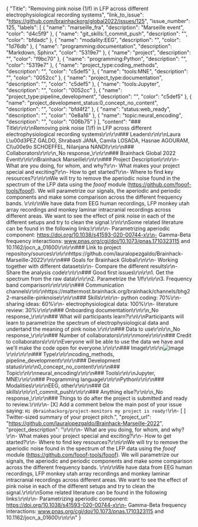 {
  "Title": "Removing pink noise (1/f) in LFP across different electrophysiological recording systems",
  "link_to_issue": "https://github.com/brainhackorg/global2022/issues/125",
  "issue_number": 125,
  "labels": [
    {
      "name": "marseille_fra",
      "description": "Marseille event",
      "color": "d4c5f9"
    },
    {
      "name": "git_skills:1_commit_push",
      "description": "",
      "color": "bfdadc"
    },
    {
      "name": "modality:EEG",
      "description": "",
      "color": "1d76db"
    },
    {
      "name": "programming:documentation",
      "description": "Markdown, Sphinx",
      "color": "5319e7"
    },
    {
      "name": "project",
      "description": "",
      "color": "f9bc70"
    },
    {
      "name": "programming:Python",
      "description": "",
      "color": "5319e7"
    },
    {
      "name": "project_type:coding_methods",
      "description": "",
      "color": "c5def5"
    },
    {
      "name": "tools:MNE",
      "description": "",
      "color": "0052cc"
    },
    {
      "name": "project_type:documentation",
      "description": "",
      "color": "c5def5"
    },
    {
      "name": "tools:Jupyter",
      "description": "",
      "color": "0052cc"
    },
    {
      "name": "project_type:pipeline_development",
      "description": "",
      "color": "c5def5"
    },
    {
      "name": "project_development_status:0_concept_no_content",
      "description": "",
      "color": "bfd4f2"
    },
    {
      "name": "status:web_ready",
      "description": "",
      "color": "0e8a16"
    },
    {
      "name": "topic:neural_encoding",
      "description": "",
      "color": "006b75"
    }
  ],
  "content": "### Title\r\n\r\nRemoving pink noise (1/f) in LFP across different electrophysiological recording systems\r\n\r\n### Leaders\r\n\r\nLaura L\u00d3PEZ GALDO, Shrabasti JANA, Camila LOSADA, Hasnae AGOURAM, Cl\u00e9o SCHOEFFEL, Nilanjana NANDI\r\n\r\n### Collaborators\r\n\r\n_No response_\r\n\r\n### Brainhack Global 2022 Event\r\n\r\nBrainhack Marseille\r\n\r\n### Project Description\r\n\r\n- What are you doing, for whom, and why?\r\n- What makes your project special and exciting?\r\n- How to get started?\r\n- Where to find key resources?\r\n\r\nWe will try to remove the aperiodic noise found in the spectrum of the LFP data using the _fooof_ module (https://github.com/fooof-tools/fooof). We will parametrize our signals, the aperiodic and periodic components and make some comparison across the different frequency bands. \r\n\r\nWe have data from EEG human recordings, LFP monkey utah array recordings and monkey laminar intracranial recordings across different areas. We want to see the effect of pink noise in each of the different setups and try to clean the signal.\r\n\r\nSome related literature can be found in the following links:\r\n\r\n- Parametrizing aperiodic component: https://doi.org/10.1038/s41593-020-00744-x\r\n- Gamma-Beta frequency interactions: www.pnas.org/cgi/doi/10.1073/pnas.1710323115 and 10.1162/jocn_a_01600\r\n\r\n### Link to project repository/sources\r\n\r\nhttps://github.com/lauralopezgaldo/Brainhack-Marseille-2022\r\n\r\n### Goals for Brainhack Global\r\n\r\n- Working together with different datasets\r\n- Compare the different results\r\n- Share the analysis code\r\n\r\n### Good first issues\r\n\r\n1. Get the spectrum from the raw data\r\n\r\n2. Parametrize the 1/f\r\n\r\n3. Frequency band comparison\r\n\r\n\r\n### Communication channels\r\n\r\nhttps://mattermost.brainhack.org/brainhack/channels/bhg22-marseille-pinknoise\r\n\r\n### Skills\r\n\r\n- python coding: 70%\r\n- sharing ideas: 60%\r\n- electrophysiological data: 100%\r\n- literature review: 30%\r\n\r\n### Onboarding documentation\r\n\r\n_No response_\r\n\r\n### What will participants learn?\r\n\r\nParticipants will learn to parametrize the spectrum of electrophysiological data and undertand the meaning of pink noise.\r\n\r\n### Data to use\r\n\r\n_No response_\r\n\r\n### Number of collaborators\r\n\r\nmore\r\n\r\n### Credit to collaborators\r\n\r\nEveryone will be able to use the data we have and we'll make the code open for everyone.\r\n\r\n### Image\r\n\r\n![image](https://user-images.githubusercontent.com/44520889/204252282-aea67e58-00c8-4dc3-85f0-0b15a0ef8e07.png)\r\n\r\n\r\n### Type\r\n\r\ncoding_methods, pipeline_development\r\n\r\n### Development status\r\n\r\n0_concept_no_content\r\n\r\n### Topic\r\n\r\nneural_encoding\r\n\r\n### Tools\r\n\r\nJupyter, MNE\r\n\r\n### Programming language\r\n\r\nPython\r\n\r\n### Modalities\r\n\r\nEEG, other\r\n\r\n### Git skills\r\n\r\n1_commit_push\r\n\r\n### Anything else?\r\n\r\n_No response_\r\n\r\n### Things to do after the project is submitted and ready to review.\r\n\r\n- [X] Add a comment below the main post of your issue saying: `Hi @brainhackorg/project-monitors my project is ready!`\r\n- [ ] Twitter-sized summary of your project pitch.",
  "project_url": "https://github.com/lauralopezgaldo/Brainhack-Marseille-2022",
  "project_description": "\r\n\r\n- What are you doing, for whom, and why?\r\n- What makes your project special and exciting?\r\n- How to get started?\r\n- Where to find key resources?\r\n\r\nWe will try to remove the aperiodic noise found in the spectrum of the LFP data using the _fooof_ module (https://github.com/fooof-tools/fooof). We will parametrize our signals, the aperiodic and periodic components and make some comparison across the different frequency bands. \r\n\r\nWe have data from EEG human recordings, LFP monkey utah array recordings and monkey laminar intracranial recordings across different areas. We want to see the effect of pink noise in each of the different setups and try to clean the signal.\r\n\r\nSome related literature can be found in the following links:\r\n\r\n- Parametrizing aperiodic component: https://doi.org/10.1038/s41593-020-00744-x\r\n- Gamma-Beta frequency interactions: www.pnas.org/cgi/doi/10.1073/pnas.1710323115 and 10.1162/jocn_a_01600\r\n\r\n"
}